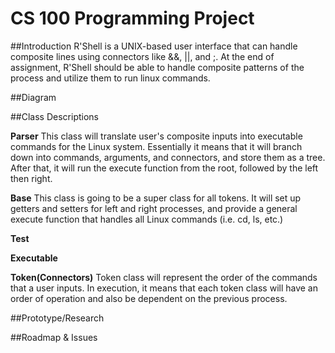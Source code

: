 # CS 100 Programming Project

##Introduction
R'Shell is a UNIX-based user interface that can handle composite lines using connectors like &&, ||, and ;. At the end of assignment, R'Shell should be able to handle composite patterns of the process and utilize them to run linux commands.


##Diagram 



##Class Descriptions

__Parser__
This class will translate user's composite inputs into executable commands for the Linux system. Essentially it means that it will branch down into commands, arguments, and connectors, and store them as a tree. After that, it will run the execute function from the root, followed by the left then right.

__Base__
This class is going to be a super class for all tokens. It will set up getters and setters for left and right processes, and provide a general execute function that handles all Linux commands (i.e. cd, ls, etc.)

__Test__

__Executable__

__Token(Connectors)__
Token class will represent the order of the commands that a user inputs. In execution, it means that each token class will have an order of operation and also be dependent on the previous process.




##Prototype/Research

##Roadmap & Issues

